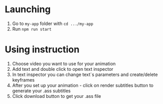 # Launching

1. Go to `my-app` folder with `cd .../my-app`
2. Run `npm run start`

# Using instruction
1. Choose video you want to use for your animation
2. Add text and double click to open text inspector
3. In text inspector you can change text`s parameters and create/delete keyframes
4. After you set up your animation - click on render subtitles button to generate your .ass subtitles
5. Click download button to get your .ass file

